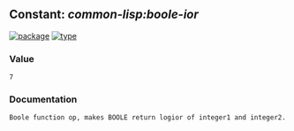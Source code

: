 ## Constant: ***common-lisp:boole-ior***
[![package](https://img.shields.io/badge/Package-COMMON--LISP-5f9ea0.svg?style=social&colorA=999999)](../) [![type](https://img.shields.io/badge/Type-Constant-5f9ea0.svg?style=social&colorA=999999)](../#constant) 
### Value
```
7
```
### Documentation
```
Boole function op, makes BOOLE return logior of integer1 and integer2.
```
